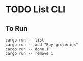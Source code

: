 # TODO List CLI

## To Run 

```
cargo run -- list
cargo run -- add "Buy groceries"
cargo run -- done 1
cargo run -- remove 1
```
